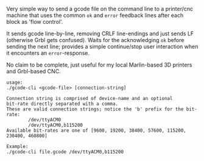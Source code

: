 Very simple way to send a gcode file on the command line to a printer/cnc
machine that uses the common `ok` and `error` feedback lines after each
block as 'flow control'.

It sends gcode line-by-line, removing CRLF line-endings and just sends LF
(otherwise Grbl gets confused). Waits for the acknowledging `ok` before sending
the next line; provides a simple continue/stop user interaction when it
encounters an `error`-response.

No claim to be complete, just useful for my local Marlin-based 3D printers and
Grbl-based CNC.

```
usage:
./gcode-cli <gcode-file> [connection-string]

Connection string is comprised of device-name and an optional
bit-rate directly separated with a comma.
These are valid connection strings; notice the 'b' prefix for the bit-rate:
        /dev/ttyACM0
        /dev/ttyACM0,b115200
Available bit-rates are one of [9600, 19200, 38400, 57600, 115200, 230400, 460800]

Example:
./gcode-cli file.gcode /dev/ttyACM0,b115200
```
